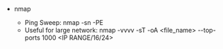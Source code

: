 - nmap

  - Ping Sweep: nmap -sn -PE <IP RANGE>
  - Useful for large network: nmap -vvvv -sT -oA <file_name> --top-ports 1000 <IP RANGE/16/24>
  
